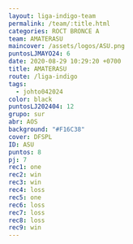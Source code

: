 ```yaml
---
layout: liga-indigo-team
permalink: /team/:title.html
categories: ROCT BRONCE A
team: AMATERASU
maincover: /assets/logos/ASU.png
puntosLJMAYO24: 6
date: 2020-08-29 10:29:20 +0700
title: AMATERASU
route: /liga-indigo
tags:
  - johto042024
color: black
puntosLJ202404: 12
grupo: sur
abr: AOS
background: "#F16C38"
cover: DFSPL
ID: ASU
puntos: 8
pj: 7
rec1: one
rec2: win
rec3: win
rec4: loss
rec5: one
rec6: loss
rec7: loss
rec8: loss
rec9: win
---
```

